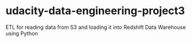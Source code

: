 # udacity-data-engineering-project3
ETL for reading data from S3 and loading it into Redshift Data Warehouse using Python
